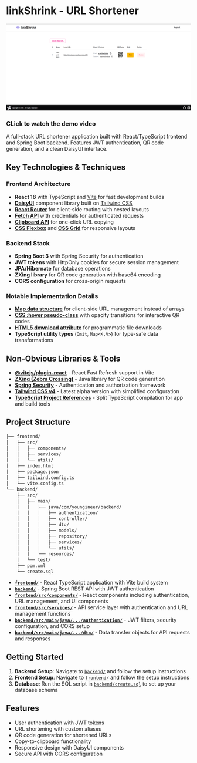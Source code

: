 # linkShrink - URL Shortener
[![Watch the demo](assets/demo-thumb.png)](https://drive.google.com/file/d/1zr8X2ZkppLJzL7GAnM-yWg8A92UEeHAd/view?usp=sharing)
### CLick to watch the demo video

A full-stack URL shortener application built with React/TypeScript frontend and Spring Boot backend. Features JWT authentication, QR code generation, and a clean DaisyUI interface.

## Key Technologies & Techniques

### Frontend Architecture
- **React 18** with TypeScript and [Vite](https://vitejs.dev/) for fast development builds
- **[DaisyUI](https://daisyui.com/)** component library built on [Tailwind CSS](https://tailwindcss.com/)
- **[React Router](https://reactrouter.com/)** for client-side routing with nested layouts
- **[Fetch API](https://developer.mozilla.org/en-US/docs/Web/API/Fetch_API)** with credentials for authenticated requests
- **[Clipboard API](https://developer.mozilla.org/en-US/docs/Web/API/Clipboard_API)** for one-click URL copying
- **[CSS Flexbox](https://developer.mozilla.org/en-US/docs/Web/CSS/CSS_Flexible_Box_Layout)** and **[CSS Grid](https://developer.mozilla.org/en-US/docs/Web/CSS/CSS_Grid_Layout)** for responsive layouts

### Backend Stack
- **Spring Boot 3** with Spring Security for authentication
- **JWT tokens** with HttpOnly cookies for secure session management
- **JPA/Hibernate** for database operations
- **ZXing library** for QR code generation with base64 encoding
- **CORS configuration** for cross-origin requests

### Notable Implementation Details
- **[Map data structure](https://developer.mozilla.org/en-US/docs/Web/JavaScript/Reference/Global_Objects/Map)** for client-side URL management instead of arrays
- **[CSS :hover pseudo-class](https://developer.mozilla.org/en-US/docs/Web/CSS/:hover)** with opacity transitions for interactive QR codes
- **[HTML5 download attribute](https://developer.mozilla.org/en-US/docs/Web/HTML/Element/a#attr-download)** for programmatic file downloads
- **TypeScript utility types** (`Omit`, `Map<K,V>`) for type-safe data transformations

## Non-Obvious Libraries & Tools

- **[@vitejs/plugin-react](https://github.com/vitejs/vite-plugin-react)** - React Fast Refresh support in Vite
- **[ZXing (Zebra Crossing)](https://github.com/zxing/zxing)** - Java library for QR code generation
- **[Spring Security](https://spring.io/projects/spring-security)** - Authentication and authorization framework
- **[Tailwind CSS v4](https://tailwindcss.com/blog/tailwindcss-v4-alpha)** - Latest alpha version with simplified configuration
- **[TypeScript Project References](https://www.typescriptlang.org/docs/handbook/project-references.html)** - Split TypeScript compilation for app and build tools

## Project Structure

```
├── frontend/
│   ├── src/
│   │   ├── components/
│   │   ├── services/
│   │   └── utils/
│   ├── index.html
│   ├── package.json
│   ├── tailwind.config.ts
│   └── vite.config.ts
└── backend/
    ├── src/
    │   ├── main/
    │   │   ├── java/com/youngineer/backend/
    │   │   │   ├── authentication/
    │   │   │   ├── controller/
    │   │   │   ├── dto/
    │   │   │   ├── models/
    │   │   │   ├── repository/
    │   │   │   ├── services/
    │   │   │   └── utils/
    │   │   └── resources/
    │   └── test/
    ├── pom.xml
    └── create.sql
```

- **[`frontend/`](frontend/)** - React TypeScript application with Vite build system
- **[`backend/`](backend/)** - Spring Boot REST API with JWT authentication
- **[`frontend/src/components/`](frontend/src/components/)** - React components including authentication, URL management, and UI components
- **[`frontend/src/services/`](frontend/src/services/)** - API service layer with authentication and URL management functions
- **[`backend/src/main/java/.../authentication/`](backend/src/main/java/com/youngineer/backend/authentication/)** - JWT filters, security configuration, and CORS setup
- **[`backend/src/main/java/.../dto/`](backend/src/main/java/com/youngineer/backend/dto/)** - Data transfer objects for API requests and responses

## Getting Started

1. **Backend Setup**: Navigate to [`backend/`](backend/) and follow the setup instructions
2. **Frontend Setup**: Navigate to [`frontend/`](frontend/) and follow the setup instructions
3. **Database**: Run the SQL script in [`backend/create.sql`](backend/create.sql) to set up your database schema

## Features

- User authentication with JWT tokens
- URL shortening with custom aliases
- QR code generation for shortened URLs
- Copy-to-clipboard functionality
- Responsive design with DaisyUI components
- Secure API with CORS configuration